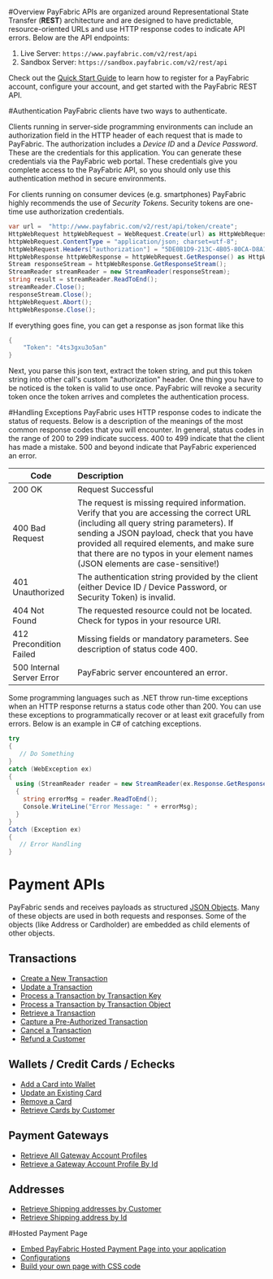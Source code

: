 #Overview
PayFabric APIs are organized around Representational State Transfer (**REST**) architecture and are designed to have predictable, resource-oriented URLs and use HTTP response codes to indicate API errors. Below are the API endpoints:

1. Live Server:    ``https://www.payfabric.com/v2/rest/api``
1. Sandbox Server: ``https://sandbox.payfabric.com/v2/rest/api``

Check out the [Quick Start Guide](https://github.com/PayFabric/Portal/wiki) to learn how to register for a PayFabric account, configure your account, and get started with the PayFabric REST API.

#Authentication
PayFabric clients have two ways to authenticate. 

Clients running in server-side programming environments can include an authorization field in the 
HTTP header of each request that is made to PayFabric. The authorization includes a _Device ID_ and 
a _Device Password_. These are the credentials for this application. You can generate these credentials
via the PayFabric web portal. These credentials give you complete access to the PayFabric API, so you 
should only use this authentication method in secure environments.

For clients running on consumer devices (e.g. smartphones) PayFabric highly recommends the use of 
_Security Tokens_. Security tokens are one-time use authorization credentials.

```c#
var url =  "http://www.payfabric.com/v2/rest/api/token/create";
HttpWebRequest httpWebRequest = WebRequest.Create(url) as HttpWebRequest;
httpWebRequest.ContentType = "application/json; charset=utf-8";
httpWebRequest.Headers["authorization"] = "5DE0B1D9-213C-4B05-80CA-D8A125977E20|6ytesddd*7";
HttpWebResponse httpWebResponse = httpWebRequest.GetResponse() as HttpWebResponse;
Stream responseStream = httpWebResponse.GetResponseStream();
StreamReader streamReader = new StreamReader(responseStream);
string result = streamReader.ReadToEnd();
streamReader.Close();
responseStream.Close();
httpWebRequest.Abort();
httpWebResponse.Close();
```
If everything goes fine, you can get a response as json format like this
```c#
{
    "Token": "4ts3gxu3o5an"
}
```
Next, you parse this json text, extract the token string, and put this token string into other call's custom "authorization" header. One thing you have to be noticed is the token is valid to use once. PayFabric will revoke a security token once the token arrives and completes the authentication process.

#Handling Exceptions
PayFabric uses HTTP response codes to indicate the status of requests. Below is a description of the 
meanings of the most common response codes that you will encounter. In general, status codes in 
the range of 200 to 299 indicate success. 400 to 499 indicate that the client has made a mistake.
500 and beyond indicate that PayFabric experienced an error. 

| Code        | Description | 
| ------------- | :------------- | 
| 200 OK | Request Successful | 
| 400 Bad Request | The request is missing required information. Verify that you are accessing the correct URL (including all query string parameters). If sending a JSON payload, check that you have provided all required elements, and make sure that there are no typos in your element names (JSON elements are case-sensitive!) |
| 401 Unauthorized | The authentication string provided by the client (either Device ID / Device Password, or Security Token) is invalid. |  
| 404 Not Found | The requested resource could not be located. Check for typos in your resource URI. |  
| 412 Precondition Failed | Missing fields or mandatory parameters. See description of status code 400. |  
| 500 Internal Server Error| PayFabric server encountered an error. |

Some programming languages such as .NET throw run-time exceptions when an HTTP response returns a status code other than 200. You can use these exceptions to programmatically recover or at least exit gracefully from errors. Below is an example in C# of catching exceptions.
```c#
try
{
   // Do Something
}
catch (WebException ex)
{
  using (StreamReader reader = new StreamReader(ex.Response.GetResponseStream()))
  {
    string errorMsg = reader.ReadToEnd();
    Console.WriteLine("Error Message: " + errorMsg);
  }
}
Catch (Exception ex)
{
   // Error Handling
}
```

# Payment APIs
PayFabric sends and receives payloads as structured [JSON Objects](https://github.com/PayFabric/APIs/wiki/API-Object-V2). 
Many of these objects are used in both requests and responses. Some of the objects (like Address or Cardholder) are embedded
as child elements of other objects.

## Transactions
* [Create a New Transaction](https://github.com/PayFabric/APIs/wiki/API-Reference---V2#create-a-transaction)
* [Update a Transaction](https://github.com/PayFabric/APIs/wiki/API-Reference---V2#update-a-transaction)
* [Process a Transaction by Transaction Key](https://github.com/PayFabric/APIs/wiki/API-Reference---V2#submit-a-transaction-to-payment-gateway-by-transaction-key)
* [Process a Transaction by Transaction Object](https://github.com/PayFabric/APIs/wiki/API-Reference---V2#create-and-submit-a-transaction-by-transaction-object)
* [Retrieve a Transaction](https://github.com/PayFabric/APIs/wiki/API-Reference---V2#get-a-transaction)
* [Capture a Pre-Authorized Transaction](https://github.com/PayFabric/APIs/wiki/API-Reference---V2#capture-a-pre-authorized-transaction)
* [Cancel a Transaction](https://github.com/PayFabric/APIs/wiki/API-Reference---V2#cancel-a-transaction)
* [Refund a Customer](https://github.com/PayFabric/APIs/wiki/API-Reference---V2#refund-a-customer)

## Wallets / Credit Cards / Echecks
* [Add a Card into Wallet](https://github.com/PayFabric/APIs/wiki/API-Reference---V2#create-a-credit-card)
* [Update an Existing Card](https://github.com/PayFabric/APIs/wiki/API-Reference---V2#update-an-existing-card)
* [Remove a Card](https://github.com/PayFabric/APIs/wiki/API-Reference---V2#delete-a-card)
* [Retrieve Cards by Customer](https://github.com/PayFabric/APIs/wiki/API-Reference---V2#get-cards-by-customer)

## Payment Gateways
* [Retrieve All Gateway Account Profiles](https://github.com/PayFabric/APIs/wiki/API-Reference---V2#get-all-payment-gateways)
* [Retrieve a Gateway Account Profile By Id](https://github.com/PayFabric/APIs/wiki/API-Reference---V2#get-a-payment-gateway-by-id)

## Addresses
* [Retrieve Shipping addresses by Customer](https://github.com/PayFabric/APIs/wiki/API-Reference---V2#get-shipping-addresses-by-customer)
* [Retrieve Shipping address by Id](https://github.com/PayFabric/APIs/wiki/API-Reference---V2#get-shipping-address-by-id)

#Hosted Payment Page

* [Embed PayFabric Hosted Payment Page into your application](https://github.com/PayFabric/APIs/wiki/API-Reference---V2#embed-payfabric-hosted-payment-page-into-your-application)
* [Configurations](https://github.com/PayFabric/Portal/wiki/PayFabric-Settings)
* [Build your own page with CSS code](https://github.com/PayFabric/Themes)
